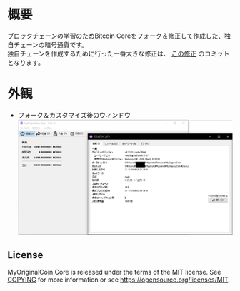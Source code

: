 # 概要
ブロックチェーンの学習のためBitcoin Coreをフォーク＆修正して作成した、独自チェーンの暗号通貨です。  
独自チェーンを作成するために行った一番大きな修正は、 [この修正](https://github.com/torunxxx001/MyOriginalCoin/commit/350d1082e0f876829cc995f7cfaba50d50d33020) のコミットとなります。
  
# 外観
- フォーク＆カスタマイズ後のウィンドウ
![GAIKAN](https://raw.githubusercontent.com/torunxxx001/MyOriginalCoin/9a7a0d0ab1351e33869570ee4d18516ec3b3a990/scr.png)

License
-------

MyOriginalCoin Core is released under the terms of the MIT license. See [COPYING](COPYING) for more
information or see https://opensource.org/licenses/MIT.
